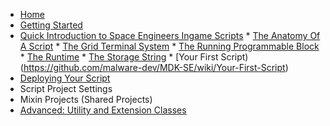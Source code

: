 * [Home](https://github.com/malware-dev/MDK-SE/wiki/)
* [Getting Started](https://github.com/malware-dev/MDK-SE/wiki/Getting-Started)
* [Quick Introduction to Space Engineers Ingame Scripts](https://github.com/malware-dev/MDK-SE/wiki/Quick-Introduction-to-Space-Engineers-Ingame-Scripts)
        * [The Anatomy Of A Script](https://github.com/malware-dev/MDK-SE/wiki/The-Anatomy-of-a-Script)
        * [The Grid Terminal System](https://github.com/malware-dev/MDK-SE/wiki/The-Grid-Terminal-System)
        * [The Running Programmable Block](https://github.com/malware-dev/MDK-SE/wiki/The-Running-Programmable-Block)
        * [The Runtime](https://github.com/malware-dev/MDK-SE/wiki/The-Runtime)
        * [The Storage String](https://github.com/malware-dev/MDK-SE/wiki/The-Storage-String)
        * [Your First Script)(https://github.com/malware-dev/MDK-SE/wiki/Your-First-Script)
* [Deploying Your Script](https://github.com/malware-dev/MDK-SE/wiki/Deploying-Your-Script)
* Script Project Settings
* Mixin Projects (Shared Projects)
* [Advanced: Utility and Extension Classes](https://github.com/malware-dev/MDK-SE/wiki/Utility-and-Extension-Classes)